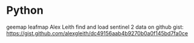# Python



geemap
leafmap
Alex Leith find and load sentinel 2 data on github gist: https://gist.github.com/alexgleith/dc49156aab4b9270b0a0f145bd7fa0ce